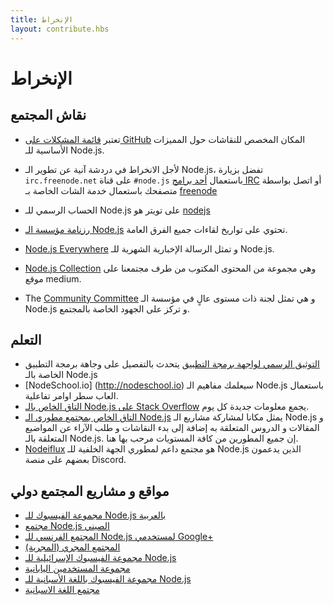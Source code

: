 ```yaml
---
title: الإنخراط
layout: contribute.hbs
---
```

# الإنخراط

## نقاش المجتمع

- تعتبر [قائمة المشكلات على GitHub]() المكان المخصص للنقاشات حول المميزات الأساسية للـ Node.js.
- لأجل الانخراط في دردشة آنية عن تطوير الـ Node.js، تفضل بزيارة `irc.freenode.net` على قناة `#node.js` باستعمال [أحد برامج IRC](http://en.wikipedia.org/wiki/Comparison_of_Internet_Relay_Chat_clients) أو اتصل بواسطة متصفحك باستعمال خدمة الشات الخاصة بـ [freenode](http://webchat.freenode.net/?channels=node.js)
- الحساب الرسمي للـ Node.js على تويتر هو [nodejs](https://twitter.com/nodejs)
- [رزنامة مؤسسة الـ Node.js](https://nodejs.org/calendar) تحتوي على تواريخ لقاءات جميع الفرق العامة.

- [Node.js Everywhere](https://newsletter.nodejs.org) و تمثل الرسالة الإخبارية الشهرية للـ Node.js.

- [Node.js Collection](https://medium.com/the-node-js-collection) وهي مجموعة من المحتوى المكتوب من طرف مجتمعنا على موقع medium.
- The [Community Committee](https://github.com/nodejs/community-committee) و هي تمثل لجنة ذات مستوى عالٍ في مؤسسة الـ Node.js و تركز على الجهود الخاصة بالمجتمع.

## التعلم

- [التوثيق الرسمي لواجهة برمجة التطبيق](/api) يتحدث بالتفصيل على وجاهة برمجة التطبيق الخاصة بالـ Node.js
- [NodeSchool.io] (http://nodeschool.io) سيعلمك مفاهيم الـ Node.js باستعمال العاب سطر اوامر تفاعلية.
- [التاق الخاص بالـ Node.js على Stack Overflow](http://stackoverflow.com/questions/tagged/node.js) يجمع معلومات جديدة كل يوم.
- [التاق الخاص بمجتمع مطوري الـ Node.js](https://dev.to/t/node) يمثل مكانا لمشاركة مشاريع الـ Node.js و المقالات و الدروس المتعلقة به إضافة إلى بدء النقاشات و طلب الآراء عن المواضيع المتعلقة بالـ Node.js. إن جميع المطورين من كافة المستويات مرحب بها هنا.
- [Nodeiflux](https://discordapp.com/invite/vUsrbjd) هو مجتمع داعم لمطوري الجهة الخلفية للـ Node.js الذين يدعمون بعضهم على منصة Discord.

## مواقع و مشاريع المجتمع دولي

- [مجموعة الفيسبوك للـ Node.js بالعربية](https://www.facebook.com/groups/244117373172135)
- [مجتمع Node.js الصيني](http://cnodejs.org)
- [المجتمع الفرنسي للـ Node.js لمستخدمي Google+](https://plus.google.com/communities/113346206415381691435)
- [المجتمع المجري (المجرية)](http://nodehun.blogspot.com/)
- [مجموعة الفيسبوك الإسرائيلية للـ Node.js](https://www.facebook.com/groups/node.il/)
- [مجموعة المستخدمين اليابانية](http://nodejs.jp/)
- [مجموعة الفيسبوك باللغة الأسبانية للـ Node.js](https://www.facebook.com/groups/node.es/)
- [مجتمع اللغة الاسبانية](http://nodehispano.com)
